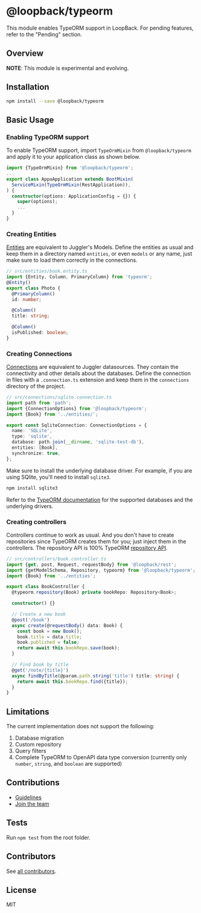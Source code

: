 # @loopback/typeorm

This module enables TypeORM support in LoopBack. For pending features, refer to
the "Pending" section.

## Overview

**NOTE**: This module is experimental and evolving.

## Installation

```sh
npm install --save @loopback/typeorm
```

## Basic Usage

### Enabling TypeORM support

To enable TypeORM support, import `TypeOrmMixin` from `@loopback/typeorm` and
apply it to your application class as shown below.

```ts
import {TypeOrmMixin} from '@loopback/typeorm';
...
export class AppaApplication extends BootMixin(
  ServiceMixin(TypeOrmMixin(RestApplication)),
) {
  constructor(options: ApplicationConfig = {}) {
    super(options);
    ...
  }
}

```

### Creating Entities

[Entities](https://typeorm.io/#/entities) are equivalent to Juggler's Models.
Define the entities as usual and keep them in a directory named `entities`, or
even `models` or any name, just make sure to load them correctly in the
connections.

```ts
// src/entities/book.entity.ts
import {Entity, Column, PrimaryColumn} from 'typeorm';
@Entity()
export class Photo {
  @PrimaryColumn()
  id: number;

  @Column()
  title: string;

  @Column()
  isPublished: boolean;
}
```

### Creating Connections

[Connections](https://typeorm.io/#/connection) are equivalent to Juggler
datasources. They contain the connectivity and other details about the
databases. Define the connection in files with a `.connection.ts` extension and
keep them in the `connections` directory of the project.

```ts
// src/connections/sqlite.connection.ts
import path from 'path';
import {ConnectionOptions} from '@loopback/typeorm';
import {Book} from '../entities/';

export const SqliteConnection: ConnectionOptions = {
  name: 'SQLite',
  type: 'sqlite',
  database: path.join(__dirname, 'sqlite-test-db'),
  entities: [Book],
  synchronize: true,
};
```

Make sure to install the underlying database driver. For example, if you are
using SQlite, you'll need to install `sqlite3`.

```sh
npm install sqlite3
```

Refer to the
[TypeORM documentation](https://github.com/typeorm/typeorm#installation) for the
supported databases and the underlying drivers.

### Creating controllers

Controllers continue to work as usual. And you don't have to create repositories
since TypeORM creates them for you; just inject them in the controllers. The
repository API is 100% TypeORM
[repository API](https://typeorm.io/#/repository-api).

```ts
// src/controllers/book.controller.ts
import {get, post, Request, requestBody} from '@loopback/rest';
import {getModelSchema, Repository, typeorm} from '@loopback/typeorm';
import {Book} from '../entities';

export class BookController {
  @typeorm.repository(Book) private bookRepo: Repository<Book>;

  constructor() {}

  // Create a new book
  @post('/book')
  async create(@requestBody() data: Book) {
    const book = new Book();
    book.title = data.title;
    book.published = false;
    return await this.bookRepo.save(book);
  }

  // Find book by title
  @get('/note/{title}')
  async findByTitle(@param.path.string('title') title: string) {
    return await this.bookRepo.find({title});
  }
}
```

## Limitations

The current implementation does not support the following:

1. Database migration
2. Custom repository
3. Query filters
4. Complete TypeORM to OpenAPI data type conversion (currently only `number`,
   `string`, and `boolean` are supported)

## Contributions

- [Guidelines](https://github.com/strongloop/loopback-next/blob/master/docs/CONTRIBUTING.md)
- [Join the team](https://github.com/strongloop/loopback-next/issues/110)

## Tests

Run `npm test` from the root folder.

## Contributors

See
[all contributors](https://github.com/strongloop/loopback-next/graphs/contributors).

## License

MIT
